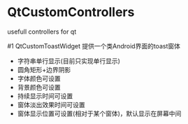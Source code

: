 # QtCustomControllers
usefull controllers for qt

#1 QtCustomToastWidget
提供一个类Android界面的toast窗体
* 字符串单行显示(目前只实现单行显示)
* 圆角矩形+边界阴影
* 字体颜色可设置
* 背景颜色可设置
* 持续显示时间可设置
* 窗体淡出效果时间可设置
* 窗体显示位置可设置(相对于某个窗体)，默认显示在屏幕中间


